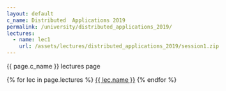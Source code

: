 ```yaml
---
layout: default
c_name: Distributed  Applications 2019
permalink: /university/distributed_applications_2019/
lectures:
  - name: lec1
    url: /assets/lectures/distributed_applications_2019/session1.zip
---
```


{{ page.c_name }} lectures page

{% for lec in page.lectures %}
  <a href="{{ lec.url }}" target="_blank" >{{ lec.name }}</a>
{% endfor %}
